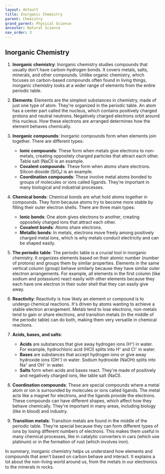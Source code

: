 ```yaml
---
layout: default
title: Inorganic Chemistry
parent: Chemistry
grand_parent: Physical Science
ancestor: Natural Science
nav_order: 3
---
```


## Inorganic Chemistry

1. **Inorganic chemistry**: Inorganic chemistry studies compounds that usually don't have carbon-hydrogen bonds. It covers metals, salts, minerals, and other compounds. Unlike organic chemistry, which focuses on carbon-based compounds often found in living things, inorganic chemistry looks at a wider range of elements from the entire periodic table.

2. **Elements**: Elements are the simplest substances in chemistry, made of just one type of atom. They're organized in the periodic table. An atom has a center part called the nucleus, which contains positively charged protons and neutral neutrons. Negatively charged electrons orbit around this nucleus. How these electrons are arranged determines how the element behaves chemically.

3. **Inorganic compounds**: Inorganic compounds form when elements join together. There are different types:
   - **Ionic compounds**: These form when metals give electrons to non-metals, creating oppositely charged particles that attract each other. Table salt (NaCl) is an example.
   - **Covalent compounds**: These form when atoms share electrons. Silicon dioxide (SiO₂) is an example.
   - **Coordination compounds**: These involve metal atoms bonded to groups of molecules or ions called ligands. They're important in many biological and industrial processes.

4. **Chemical bonds**: Chemical bonds are what hold atoms together in compounds. They form because atoms try to become more stable by filling their outer electron shells. There are three main types:
   - **Ionic bonds**: One atom gives electrons to another, creating oppositely charged ions that attract each other.
   - **Covalent bonds**: Atoms share electrons.
   - **Metallic bonds**: In metals, electrons move freely among positively charged metal ions, which is why metals conduct electricity and can be shaped easily.

5. **The periodic table**: The periodic table is a crucial tool in inorganic chemistry. It organizes elements based on their atomic number (number of protons) and groups them by similar properties. Elements in the same vertical column (group) behave similarly because they have similar outer electron arrangements. For example, all elements in the first column (like sodium and potassium) react easily with other elements because they each have one electron in their outer shell that they can easily give away.

6. **Reactivity**: Reactivity is how likely an element or compound is to undergo chemical reactions. It's driven by atoms wanting to achieve a stable electron arrangement. Metals tend to lose electrons, non-metals tend to gain or share electrons, and transition metals (in the middle of the periodic table) can do both, making them very versatile in chemical reactions.

7. **Acids, bases, and salts**:
   - **Acids** are substances that give away hydrogen ions (H⁺) in water. For example, hydrochloric acid (HCl) splits into H⁺ and Cl⁻ in water.
   - **Bases** are substances that accept hydrogen ions or give away hydroxide ions (OH⁻) in water. Sodium hydroxide (NaOH) splits into Na⁺ and OH⁻ in water.
   - **Salts** form when acids and bases react. They're made of positively and negatively charged ions, like table salt (NaCl).

8. **Coordination compounds**: These are special compounds where a metal atom or ion is surrounded by molecules or ions called ligands. The metal acts like a magnet for electrons, and the ligands provide the electrons. These compounds can have different shapes, which affect how they behave chemically. They're important in many areas, including biology (like in blood) and industry.

9. **Transition metals**: Transition metals are found in the middle of the periodic table. They're special because they can form different types of ions by losing different numbers of electrons. This makes them useful in many chemical processes, like in catalytic converters in cars (which use platinum) or in the formation of rust (which involves iron).

In summary, inorganic chemistry helps us understand how elements and compounds that aren't based on carbon behave and interact. It explains a lot about the non-living world around us, from the metals in our electronics to the minerals in rocks.
